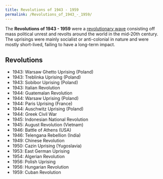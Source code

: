 ```yaml
---
title: Revolutions of 1943 - 1959
permalink: /Revolutions_of_1943_-_1959/
---
```


The **Revolutions of 1943 - 1959** were a [revolutionary
wave](Revolutionary_Wave.md "wikilink") consisting off mass political
unrest and revolts around the world in the mid-20th century. The
uprisings were mainly socialist or anti-colonial in nature and were
mostly short-lived, failing to have a long-term impact.

## Revolutions

- 1943: Warsaw Ghetto Uprising (Poland)
- 1943: Treblinka Uprising (Poland)
- 1943: Sobibor Uprising (Poland)
- 1943: Italian Revolution
- 1944: Guatemalan Revolution
- 1944: Warsaw Uprising (Poland)
- 1944: Paris Uprising (France)
- 1944: Auschwitz Uprising (Poland)
- 1944: Greek Civil War
- 1945: Indonesian National Revolution
- 1945: August Revolution (Vietnam)
- 1946: Battle of Athens (USA)
- 1946: Telengana Rebellion (India)
- 1949: Chinese Revolution
- 1950: Cazin Uprising (Yugoslavia)
- 1953: East German Uprising
- 1954: Algerian Revolution
- 1956: Polish Uprising
- 1956: Hungarian Revolution
- 1959: Cuban Revolution